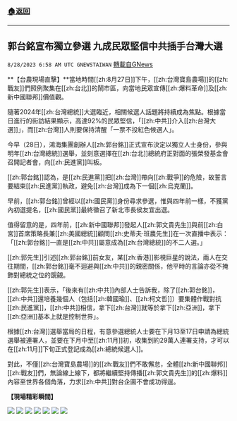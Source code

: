 ###  [:house:返回](README.md)
---


## 郭台銘宣布獨立參選   九成民眾堅信中共插手台灣大選
`8/28/2023 6:58 AM UTC GNEWSTAIWAN` [轉載自GNews](https://gnews.org/articles/1608888)


  
**【台農現場直擊】**當地時間[[zh:8月27日]]下午，[[zh:台灣寶島農場]]的[[zh:戰友]]們照例聚集在[[zh:台北]]的鬧市區，向當地民眾宣傳[[zh:爆料革命]]及[[zh:新中國聯邦]]價值觀。

隨著2024年[[zh:台灣總統]]大選臨近，相關候選人話題將持續成為焦點。根據當日進行的街訪結果顯示，高達92%的民眾堅信，「[[zh:中共]]介入[[zh:台灣大選]]」，而[[zh:台灣]]人則要保持清醒「一票不投紅色候選人」。

  

今早（28日），鴻海集團創辦人[[zh:郭台銘]]正式宣布決定以獨立人士身份，參與明年[[zh:台灣總統]]選舉，並刻意選擇在[[zh:台北]]總統府正對面的張榮發基金會召開記者會，向[[zh:民進黨]]叫板。

  

[[zh:郭台銘]]認為，是[[zh:民進黨]]把[[zh:台灣]]帶向[[zh:戰爭]]的危險，故誓言要結束[[zh:民進黨]]執政，避免[[zh:台灣]]成為下一個[[zh:烏克蘭]]。

  

早前，[[zh:郭台銘]]曾經以[[zh:國民黨]]身份尋求參選，惟與四年前一樣，不獲黨內初選提名，[[zh:國民黨]]最終徵召了新北市長侯友宜出選。

  

值得留意的是，四年前，[[zh:新中國聯邦]]發起人[[zh:郭文貴先生]]與前[[zh:白宮]]首席策略長兼[[zh:美國總統]]顧問[[zh:史蒂夫·班農先生]]在一次直播中表示：「[[zh:郭台銘]]一直是[[zh:中共]]屬意成為[[zh:台灣總統]]的不二人選。」

  

[[zh:郭先生]]引述[[zh:郭台銘]]前女友，某[[zh:香港]]影視巨星的說法，兩人在交往期間，[[zh:郭台銘]]毫不迴避與[[zh:中共]]的親密關係，他平時的言論亦從不掩飾對總統之位的覬覦。

  

[[zh:郭先生]]表示，「後來有[[zh:中共]]內部人士告訴我，除了[[zh:郭台銘]]，[[zh:中共]]還培養幾個人（包括[[zh:韓國瑜]]、[[zh:柯文哲]]）要集體作戰對抗[[zh:民進黨]]，[[zh:中共]]相信，拿下[[zh:台灣]]就等於拿下[[zh:亞洲]]，拿下[[zh:亞洲]]基本上就是控制世界」。

  

根據[[zh:台灣]]選舉當局的日程，有意參選總統人士要在下月13至17日申請為總統選舉被連署人，並要在下月中至[[zh:11月]]初，收集到約29萬人連署支持，才可以在[[zh:11月]]下旬正式登記成為[[zh:總統候選人]]。

  

對此，不僅[[zh:台灣寶島農場]]的[[zh:戰友]]們不敢懈怠，全體[[zh:新中國聯邦]][[zh:戰友]]們，無論線上線下，都將繼續堅持傳播[[zh:郭文貴先生]]的[[zh:爆料]]內容至世界各個角落，力求[[zh:中共]]對台企圖不會成功得逞。

**【現場精彩瞬間】**









![](ipfs://QmZEP5Xev6WrFh2rEeJUk5YSgL7KEe98bqPZXrM6w45P8N?.png)
![](ipfs://QmNu2F6jKX83Hv292kDgSav22bgX8CgZYDiF97QPN69U5q?.png)
![](ipfs://QmWquvPcHkuaN28y3e3mWysJ4ey5HLQvsP5BTLR8KF2BLm?.png)
![](ipfs://QmVaN9FwEXHG3ArSrESqR2BtR2vBLMWnK5LhHJbscioevb?.png)
![](ipfs://QmSpxGmxumrKTJv8BcdTDtb7ZBt47o3HFk5XBT6yDj2pWu?.png)
![](ipfs://QmWyNbk5QrSNvUzDPVzgeMknVzwfASQsEjUj48XfRYebgy?.png)
![](ipfs://QmSCcQwn8VLaYBJ2sWJEGi31Xz1pxGEN4bdLa2jAXHJDMp?.png)


